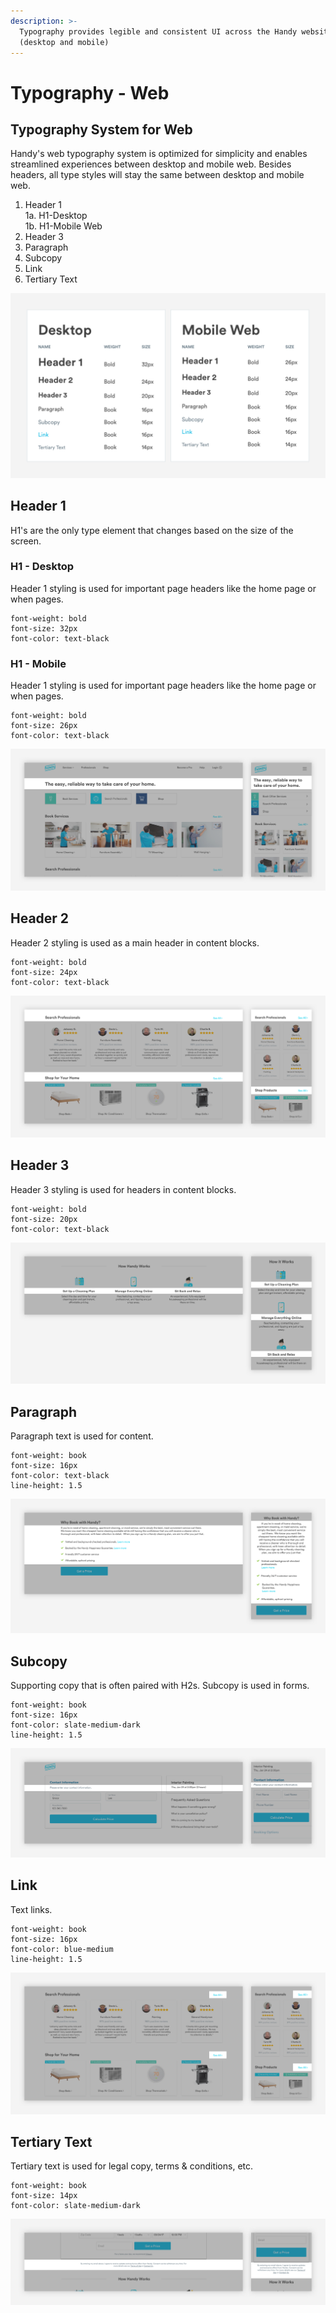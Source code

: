 ```yaml
---
description: >-
  Typography provides legible and consistent UI across the Handy website
  (desktop and mobile)
---
```


# Typography - Web

## Typography System for Web

Handy's web typography system is optimized for simplicity and enables streamlined experiences between desktop and mobile web. Besides headers, all type styles will stay the same between desktop and mobile web.

1. Header 1  
1a. H1-Desktop  
1b. H1-Mobile Web  
2. Header 3  
3. Paragraph  
4. Subcopy  
5. Link  
6. Tertiary Text

![](.gitbook/assets/web-typography.png)

## Header 1

H1's are the only type element that changes based on the size of the screen.

### H1 - Desktop

Header 1 styling is used for important page headers like the home page or when pages.

```text
font-weight: bold
font-size: 32px
font-color: text-black
```

### H1 - Mobile

Header 1 styling is used for important page headers like the home page or when pages.

```text
font-weight: bold
font-size: 26px
font-color: text-black
```

![](.gitbook/assets/header-1.png)

## Header 2

Header 2 styling is used as a main header in content blocks.

```text
font-weight: bold
font-size: 24px
font-color: text-black
```

![](.gitbook/assets/header-2.png)

## Header 3

Header 3 styling is used for headers in content blocks.

```text
font-weight: bold
font-size: 20px
font-color: text-black
```

![](.gitbook/assets/header-3.png)

## Paragraph

Paragraph text is used for content.

```text
font-weight: book
font-size: 16px
font-color: text-black
line-height: 1.5
```

![](.gitbook/assets/paragraph.png)

## Subcopy

Supporting copy that is often paired with H2s. Subcopy is used in forms.

```text
font-weight: book
font-size: 16px
font-color: slate-medium-dark
line-height: 1.5
```

![](.gitbook/assets/subcopy.png)

## Link

Text links.

```text
font-weight: book
font-size: 16px
font-color: blue-medium
line-height: 1.5
```

![](.gitbook/assets/links.png)

## Tertiary Text

Tertiary text is used for legal copy, terms & conditions, etc.

```text
font-weight: book
font-size: 14px
font-color: slate-medium-dark
```

![](.gitbook/assets/tertiary-text.png)

